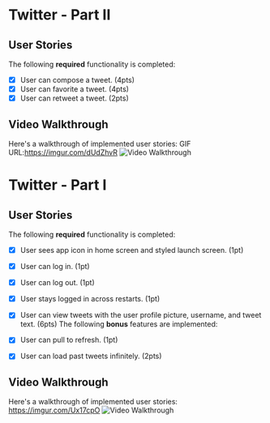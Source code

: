 
# Twitter - Part II


## User Stories

The following **required** functionality is completed:

- [x] User can compose a tweet. (4pts)
- [x] User can favorite a tweet. (4pts)
- [x] User can retweet a tweet. (2pts)

## Video Walkthrough

Here's a walkthrough of implemented user stories:
GIF URL:https://imgur.com/dUdZhvR
<img src='https://imgur.com/dUdZhvR.gif' title='Video Walkthrough' width='' alt='Video Walkthrough' />
# Twitter - Part I

## User Stories

The following **required** functionality is completed:

- [x] User sees app icon in home screen and styled launch screen. (1pt)
- [x] User can log in. (1pt)
- [x] User can log out. (1pt)
- [x] User stays logged in across restarts. (1pt)
- [x] User can view tweets with the user profile picture, username, and tweet text. (6pts)
The following **bonus** features are implemented:

- [x] User can pull to refresh. (1pt)
- [x] User can load past tweets infinitely. (2pts)
## Video Walkthrough

Here's a walkthrough of implemented user stories:
https://imgur.com/Ux17cpO
<img src='https://imgur.com/Ux17cpO.gif' title='Video Walkthrough' width='' alt='Video Walkthrough' />
